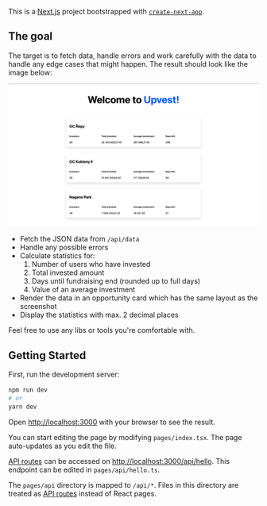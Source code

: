 This is a [Next.js](https://nextjs.org/) project bootstrapped
with [`create-next-app`](https://github.com/vercel/next.js/tree/canary/packages/create-next-app).

## The goal

The target is to fetch data, handle errors and work carefully with the data to handle any edge cases that might happen.
The result should look like the image below:

![Target screen](target_screen.png?raw=true "Target screen")


- Fetch the JSON data from `/api/data`
- Handle any possible errors
- Calculate statistics for:
    1) Number of users who have invested
    2) Total invested amount
    3) Days until fundraising end (rounded up to full days)
    4) Value of an average investment
- Render the data in an opportunity card which has the same layout as the screenshot
- Display the statistics with max. 2 decimal places


Feel free to use any libs or tools you're comfortable with.

## Getting Started

First, run the development server:

```bash
npm run dev
# or
yarn dev
```

Open [http://localhost:3000](http://localhost:3000) with your browser to see the result.

You can start editing the page by modifying `pages/index.tsx`. The page auto-updates as you edit the file.

[API routes](https://nextjs.org/docs/api-routes/introduction) can be accessed
on [http://localhost:3000/api/hello](http://localhost:3000/api/hello). This endpoint can be edited
in `pages/api/hello.ts`.

The `pages/api` directory is mapped to `/api/*`. Files in this directory are treated
as [API routes](https://nextjs.org/docs/api-routes/introduction) instead of React pages.
